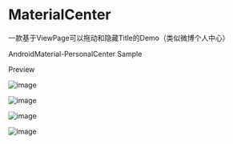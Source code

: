 # MaterialCenter
一款基于ViewPage可以拖动和隐藏Title的Demo（类似微博个人中心）

AndroidMaterial-PersonalCenter Sample

Preview

![image](https://github.com/v5lukia/MaterialCenter/blob/master/art/screenshot1.png)

![image](https://github.com/v5lukia/MaterialCenter/blob/master/art/screenshot2.png)

![image](https://github.com/v5lukia/MaterialCenter/blob/master/art/screenshot3.png)

![image](https://github.com/v5lukia/MaterialCenter/blob/master/art/screenshot4.png)

